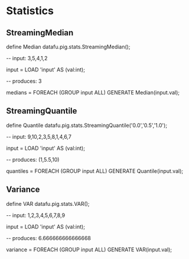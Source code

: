 # Statistics

## **StreamingMedian**


define Median datafu.pig.stats.StreamingMedian();

-- input: 3,5,4,1,2
  
  input = LOAD 'input' AS (val:int);

-- produces: 3

  medians = FOREACH (GROUP input ALL) GENERATE Median(input.val);



## **StreamingQuantile**

define Quantile datafu.pig.stats.StreamingQuantile('0.0','0.5','1.0');

-- input: 9,10,2,3,5,8,1,4,6,7

input = LOAD 'input' AS (val:int);

-- produces: (1,5.5,10)

quantiles = FOREACH (GROUP input ALL) GENERATE Quantile(input.val);


## **Variance**

define VAR datafu.pig.stats.VAR();

-- input: 1,2,3,4,5,6,7,8,9

input = LOAD 'input' AS (val:int);

-- produces: 6.666666666666668

variance = FOREACH (GROUP input ALL) GENERATE VAR(input.val);
